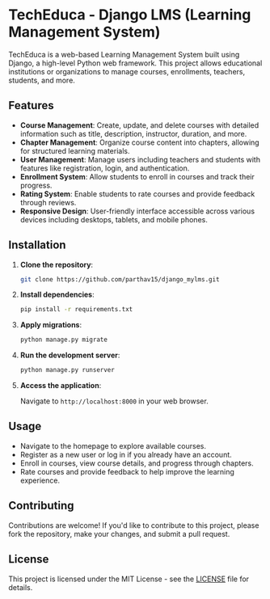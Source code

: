 # TechEduca - Django LMS (Learning Management System)

TechEduca is a web-based Learning Management System built using Django, a high-level Python web framework. This project allows educational institutions or organizations to manage courses, enrollments, teachers, students, and more.

## Features

- **Course Management**: Create, update, and delete courses with detailed information such as title, description, instructor, duration, and more.
- **Chapter Management**: Organize course content into chapters, allowing for structured learning materials.
- **User Management**: Manage users including teachers and students with features like registration, login, and authentication.
- **Enrollment System**: Allow students to enroll in courses and track their progress.
- **Rating System**: Enable students to rate courses and provide feedback through reviews.
- **Responsive Design**: User-friendly interface accessible across various devices including desktops, tablets, and mobile phones.

## Installation

1. **Clone the repository**:

   ```bash
   git clone https://github.com/parthav15/django_mylms.git
   ```

2. **Install dependencies**:

   ```bash
   pip install -r requirements.txt
   ```

3. **Apply migrations**:

   ```bash
   python manage.py migrate
   ```

4. **Run the development server**:

   ```bash
   python manage.py runserver
   ```

5. **Access the application**:

   Navigate to `http://localhost:8000` in your web browser.

## Usage

- Navigate to the homepage to explore available courses.
- Register as a new user or log in if you already have an account.
- Enroll in courses, view course details, and progress through chapters.
- Rate courses and provide feedback to help improve the learning experience.

## Contributing

Contributions are welcome! If you'd like to contribute to this project, please fork the repository, make your changes, and submit a pull request.

## License

This project is licensed under the MIT License - see the [LICENSE](LICENSE) file for details.
```
